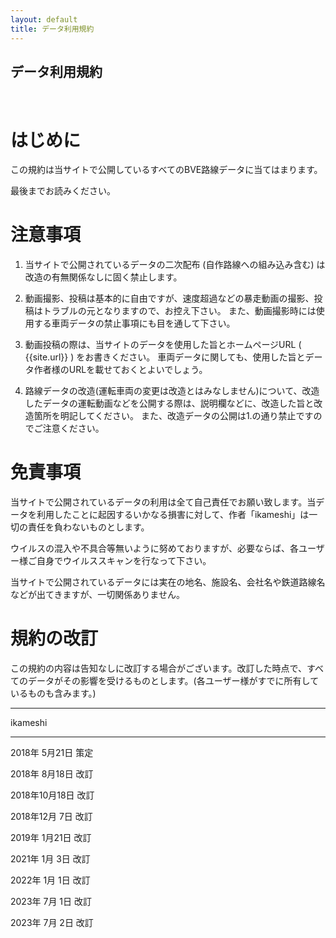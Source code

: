 ```yaml
---
layout: default
title: データ利用規約
---
```


## データ利用規約
​
# はじめに

​この規約は当サイトで公開しているすべてのBVE路線データに当てはまります。

最後までお読みください。


# ​注意事項

1. 当サイトで公開されているデータの二次配布 (自作路線への組み込み含む) は改造の有無関係なしに固く禁止します。
​

2. 動画撮影、投稿は基本的に自由ですが、速度超過などの暴走動画の撮影、投稿はトラブルの元となりますので、お控え下さい。
また、動画撮影時には使用する車両データの禁止事項にも目を通して下さい。


3. 動画投稿の際は、当サイトのデータを使用した旨とホームページURL ( {{site.url}} ) をお書きください。
車両データに関しても、使用した旨とデータ作者様のURLを載せておくとよいでしょう。


4. 路線データの改造(運転車両の変更は改造とはみなしません)について、改造したデータの運転動画などを公開する際は、説明欄などに、改造した旨と改造箇所を明記してください。
また、改造データの公開は1.の通り禁止ですのでご注意ください。


# ​免責事項

当サイトで公開されているデータの利用は全て自己責任でお願い致します。当データを利用したことに起因するいかなる損害に対して、作者「ikameshi」は一切の責任を負わないものとします。

ウイルスの混入や不具合等無いように努めておりますが、必要ならば、各ユーザー様ご自身でウイルススキャンを行なって下さい。

当サイトで公開されているデータには実在の地名、施設名、会社名や鉄道路線名などが出てきますが、一切関係ありません。


# ​規約の改訂

​この規約の内容は告知なしに改訂する場合がございます。改訂した時点で、すべてのデータがその影響を受けるものとします。(各ユーザー様がすでに所有しているものも含みます。)


---

ikameshi

---


2018年  5月21日  策定

2018年  8月18日  改訂

2018年10月18日  改訂

2018年12月  7日  改訂

2019年  1月21日  改訂

2021年  1月  3日  改訂

2022年  1月  1日  改訂

2023年  7月  1日  改訂

2023年  7月  2日  改訂